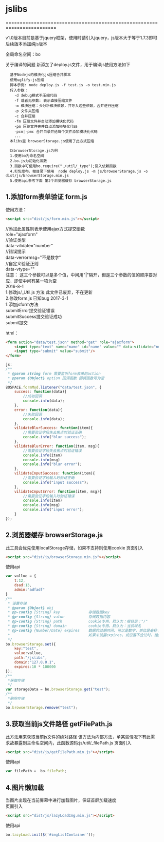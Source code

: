 # jslibs
========================================================================

v1.0版本目前是基于jquery框架，使用时请引入jquery，js版本大于等于1.7.3即可
后续版本添加纯js版本

全局命名空间：bo

关于编译的问题
新添加了deploy.js文件，用于编译js使用方法如下
```
  基于Nodejs的模块化js压缩合并脚本
  使用uglify-js压缩
  脚本示例: node deploy.js -f test.js -o test.min.js
  传入参数：
    -d debug模式不压缩代码
    -f 或者无参数: 表示直接压缩文件
	-m 模块压缩：会分析模块依赖，并导入这些依赖，合并进行压缩
	-p 文件夹压缩
	-c 合并压缩
	-fm 压缩文件并自动添加模块化代码
	-pm 压缩文件夹并自动添加模块化代码
	-pcm|-pmc 合并目录并给每个文件添加模块化代码
	...
  本libs里 browserStorage.js使用了此方式压缩

  以browserStorage.js为例
  1.使用bo为命名空间
  2.bo.js为初始化函数
  3.函数中可使用bo.require("./util/_type");引入依赖函数
  4.打包发布，根目录下使用  node deploy.js -m js/browserStorage.js -o dist/js/browserStorage.min.js
  5.使用api参考下面 第2个浏览器缓存 browserStorage.js
```

## 1.添加form表单验证  form.js

使用方法：
```html
<script src="dist/js/form.min.js"></script>
```
//添加此属性则表示使用ajax方式提交函数  
role="ajaxform"  
//验证类型  
data-vilidate="number"  
//错误提示  
data-verrormsg="不是数字"  
//自定义验证正则  
data-vtype=""  
注意： 这三个参数可以是多个值，中间用"|"隔开，但是三个参数的值的顺序要对应，即使中间有某一项为空  
2016-8-1  
1.修改js/_Util.js 方法 此文件已废弃，不在更新  
2.修改form.js 已知bug 
2017-3-1  
1.添加jsform方法  
submitError提交验证错误  
submitSuccess提交验证成功  
submit提交  

html：
```html
<form action="data/test.json" method="get" role="ajaxform">
	<input type="text" name="name" id="name" value="" data-vilidate="number" data-verrormsg="不是数字" data-vtype=""/>
	<input type="submit" value="submit"/>
</form>
```
```javascript
js:
/**
 * @param string form 需要监听form表单的action
 * @param {Object} option 回调函数 回调函数可为空
 */
BOSPACE.formMod.listener("data/test.json", {
    success: function(data){
        //成功回调
        console.info(data);
    },
    error: function(data){
        //失败回调
        console.info(data);
    },
    vilidateBlurSuccess: function(item){
        //需要验证字段失去焦点时验证正确
        console.info("blur success");
    },
    vilidateBlurError: function(item, msg){
        //需要验证字段失去焦点时验证错误
        console.info(item)
        console.info(msg)
        console.info("blur error");
    },
    vilidateInputSuccess: function(item){
        //需要验证字段输入时验证正确
        console.info("input success");
    },
    vilidateInputError: function(item, msg){
        //需要验证字段输入时验证错误
        console.info(item)
        console.info(msg)
        console.info("input error");
    }
});
```
## 2.浏览器缓存 browserStorage.js
此工具会优先使用localStorage存储，如果不支持则使用cookie
页面引入
```html
<script src="dist/js/browserStorage.min.js"></script>
```

使用api
```javascript
var vallue = {
	t:12,
	dsad:13,
	admin:"adfadf"
}
/**
 * 设置存储
 * @param {Object} obj
 * @p-config {String} key             存储数据key
 * @p-config {String} value           存储数据内容
 * @p-config {String} path            cookie专用，默认为：根目录："/"
 * @p-config {String} domain          cookie专用，默认为：当前域名
 * @p-config {Number/Date} expires    数据的过期时间，可以是数字，单位是毫秒；也可以是日期对象，表示过期时间，
 *                                    如果未设置expires，或设置不合法时，组件会默认将其设置为30天
 */
bo.browserStorage.set({
	key:"test",
	value:vallue,
	path:"/jslibs",
	domain:"127.0.0.1",
	expires:10 * 100000
});
/**
 *获取存储
 */
var storageData = bo.browserStorage.get("test");
/**
 *删除存储
 */
bo.browserStorage.remove("test");
```

## 3.获取当前js文件路径 getFilePath.js
此方法用来获取当前js文件的绝对路径
该方法为内部方法，单某些情况下有此需求故暴露到主命名空间内，此函数源码:js/util/_filePath.js
页面引入
```html
<script src="dist/js/getFilePath.min.js"></script>
```

使用api
```javascript
var filePath =  bo.filePath;
```


## 4.图片懒加载
当图片出现在当前屏幕中进行加载图片，保证首屏加载速度  
页面引入
```html
<script src="dist/js/lazyLoadImg.min.js"></script>
```

使用api
```javascript
bo.lazyLoad.init($('#imgListContainer'));
```